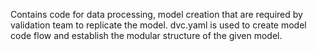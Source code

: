 Contains code for data processing, model creation that are required by validation team to replicate the model.
dvc.yaml is used to create model code flow and establish the modular structure of the given model.